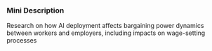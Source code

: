 ### Mini Description

Research on how AI deployment affects bargaining power dynamics between workers and employers, including impacts on wage-setting processes
